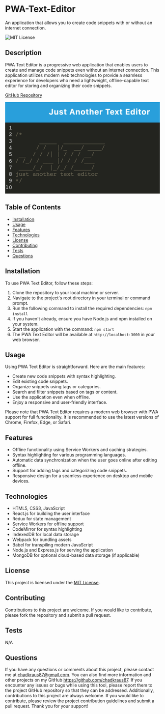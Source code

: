 # PWA-Text-Editor
An application that allows you to create code snippets with or without an internet connection.

![MIT License](https://img.shields.io/badge/License-MIT-brightgreen)

## Description

PWA Text Editor is a progressive web application that enables users to create and manage code snippets even without an internet connection. This application utilizes modern web technologies to provide a seamless experience for developers who need a lightweight, offline-capable text editor for storing and organizing their code snippets.

[GitHub Repository](https://github.com/chadkraus87/PWA-Text-Editor)

!["JATE" Just Another Text Editor Landing Page](/public/images/jatefrontend.png)

## Table of Contents
- [Installation](#installation)
- [Usage](#usage)
- [Features](#features)
- [Technologies](#technologies)
- [License](#license)
- [Contributing](#contributing)
- [Tests](#tests)
- [Questions](#questions)

## Installation
To use PWA Text Editor, follow these steps:

1. Clone the repository to your local machine or server.
2. Navigate to the project's root directory in your terminal or command prompt.
3. Run the following command to install the required dependencies: `npm install`
4. If you haven't already, ensure you have Node.js and npm installed on your system.
5. Start the application with the command: `npm start`
6. The PWA Text Editor will be available at `http://localhost:3000` in your web browser.

## Usage
Using PWA Text Editor is straightforward. Here are the main features:

- Create new code snippets with syntax highlighting.
- Edit existing code snippets.
- Organize snippets using tags or categories.
- Search and filter snippets based on tags or content.
- Use the application even when offline.
- Enjoy a responsive and user-friendly interface.

Please note that PWA Text Editor requires a modern web browser with PWA support for full functionality. It is recommended to use the latest versions of Chrome, Firefox, Edge, or Safari.

## Features
- Offline functionality using Service Workers and caching strategies.
- Syntax highlighting for various programming languages.
- Automatic data synchronization when the user goes online after editing offline.
- Support for adding tags and categorizing code snippets.
- Responsive design for a seamless experience on desktop and mobile devices.

## Technologies
- HTML5, CSS3, JavaScript
- React.js for building the user interface
- Redux for state management
- Service Workers for offline support
- CodeMirror for syntax highlighting
- IndexedDB for local data storage
- Webpack for bundling assets
- Babel for transpiling modern JavaScript
- Node.js and Express.js for serving the application
- MongoDB for optional cloud-based data storage (if applicable)

## License
This project is licensed under the [MIT License](https://opensource.org/licenses/MIT).

## Contributing
Contributions to this project are welcome. If you would like to contribute, please fork the repository and submit a pull request.

## Tests
N/A

## Questions
If you have any questions or comments about this project, please contact me at chadkraus87@gmail.com. You can also find more information and other projects on my GitHub https://github.com/chadkraus87. If you encounter any issues or bugs while using this tool, please report them to the project GitHub repository so that they can be addressed. Additionally, contributions to this project are always welcome. If you would like to contribute, please review the project contribution guidelines and submit a pull request. Thank you for your support!